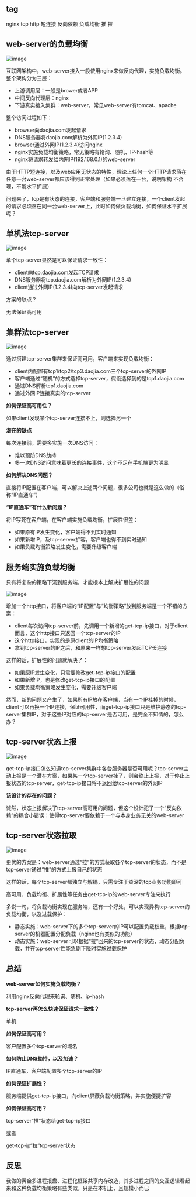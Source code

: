 ## tag

nginx tcp http 短连接 反向依赖 负载均衡 推 拉

## web-server的负载均衡

![image](./image/002-01.png)

互联网架构中，web-server接入一般使用nginx来做反向代理，实施负载均衡。整个架构分为三层：

* 上游调用层：一般是brower或者APP
* 中间反向代理层：nginx
* 下游真实接入集群：web-server，常见web-server有tomcat、apache

整个访问过程如下：

* browser向daojia.com发起请求
* DNS服务器将daojia.com解析为外网IP(1.2.3.4)
* browser通过外网IP(1.2.3.4)访问nginx
* nginx实施负载均衡策略，常见策略有轮询、随机、IP-hash等
* nginx将请求转发给内网IP(192.168.0.1)的web-server

由于HTTP短连接，以及web应用无状态的特性，理论上任何一个HTTP请求落在任意一台web-server都应该得到正常处理（如果必须落在一台，说明架构 不合理，不能水平扩展）

问题来了，tcp是有状态的连接，客户端和服务端一旦建立连接，一个client发起的请求必须落在同一台web-server上，此时如何做负载均衡，如何保证水平扩展呢？

## 单机法tcp-server

![image](./image/002-02.png)

单个tcp-server显然是可以保证请求一致性：

* client向tcp.daojia.com发起TCP请求
* DNS服务器将tcp.daojia.com解析为外网IP(1.2.3.4)
* client通过外网IP(1.2.3.4)向tcp-server发起请求

方案的缺点？

无法保证高可用

## 集群法tcp-server

![image](./image/002-03.png)

通过搭建tcp-server集群来保证高可用，客户端来实现负载均衡：

* client内配置有tcp1/tcp2/tcp3.daojia.com三个tcp-server的外网IP
* 客户端通过“随机”的方式选择tcp-server，假设选择到的是tcp1.daojia.com
* 通过DNS解析tcp1.daojia.com
* 通过外网IP连接真实的tcp-server

**如何保证高可用性？**

如果client发现某个tcp-server连接不上，则选择另一个

**潜在的缺点**

每次连接前，需要多实施一次DNS访问：

* 难以预防DNS劫持
* 多一次DNS访问意味着更长的连接事件，这个不足在手机端更为明显

**如何解决DNS问题？**

直接将IP配置在客户端，可以解决上述两个问题，很多公司也就是这么做的（俗称“IP直通车”）

**“IP直通车”有什么新问题？**

将IP写死在客户端，在客户端实施负载均衡，扩展性很差：

* 如果原有IP发生变化，客户端得不到实时通知
* 如果新增IP，及tcp-server扩容，客户端也得不到实时通知
* 如果负载均衡策略发生变化，需要升级客户端

## 服务端实施负载均衡

只有将复杂的策略下沉到服务端，才能根本上解决扩展性的问题

![image](./image/002-04.png)

增加一个http接口，将客户端的“IP配置”与“均衡策略”放到服务端是一个不错的方案：

* client每次访问tcp-server前，先调用一个新增的get-tcp-ip接口，对于client而言，这个http接口只返回一个tcp-server的IP
* 这个http接口，实现的是原client的IP均衡策略
* 拿到tcp-server的IP之后，和原来一样想tcp-server发起TCP长连接

这样的话，扩展性的问题就解决了：

* 如果原IP发生变化，只需要修改get-tcp-ip接口的配置
* 如果新增IP，也是修改get-tcp-ip接口的配置
* 如果负载均衡策略发生变化，需要升级客户端

然而，新的问题又产生了，如果所有IP放在客户端，当有一个IP挂掉的时候，client可以再换一个IP连接，保证可用性，而get-tcp-ip接口只是维护静态的tcp-server集群IP，对于这些IP对应的tcp-server是否可用，是完全不知情的，怎么办？

## tcp-server状态上报

![image](./image/002-05.png)

get-tcp-ip接口怎么知道tcp-server集群中各台服务器是否可用呢？tcp-server主动上报是一个潜在方案，如果某一个tcp-server挂了，则会终止上报，对于停止上报状态的tcp-server，get-tcp-ip接口将不返回给tcp-server的外网IP

**该设计的存在的问题？**

诚然，状态上报解决了tcp-server高可用的问题，但这个设计犯了一个“反向依赖”的耦合小错误：使得tcp-server要依赖于一个与本身业务无关的web-server

## tcp-server状态拉取

![image](./image/002-06.png)

更优的方案是：web-server通过“拉”的方式获取各个tcp-server的状态，而不是tcp-server通过“推”的方式上报自己的状态

这样的话，每个tcp-server都独立与解耦，只需专注于资深的tcp业务功能即可

高可用、负载均衡、扩展性等任务由get-tcp-ip的web-server专注来执行

多说一句，将负载均衡实现在服务端，还有一个好处，可以实现异构tcp-server的负载均衡，以及过载保护：

* 静态实施：web-server下的多个tcp-server的IP可以配置负载权重，根据tcp-server的机器配置分配负载（nginx也有类似的功能）
* 动态实施：web-server可以根据“拉”回来的tcp-server的状态，动态分配负载，并在tcp-server性能急剧下降时实施过载保护

## 总结

**web-server如何实施负载均衡？**

利用nginx反向代理来轮询、随机、ip-hash

**tcp-server再怎么快速保证请求一致性？**

单机

**如何保证高可用？**

客户配置多个tcp-server的域名

**如何防止DNS劫持，以及加速？**

IP直通车，客户端配置多个tcp-server的IP

**如何保证扩展性？**

服务端提供get-tcp-ip接口，向client屏蔽负载均衡策略，并实施便捷扩容

**如何保证高可用？**

tcp-server“推”状态给get-tcp-ip接口

或者

get-tcp-ip“拉”tcp-server状态

## 反思

我做的黄金多进程报盘、进程化框架共享内存改造，其多进程之间的交互逻辑看起来和这种负载均衡策略有些类似，只是在本机上、且规模小而已
